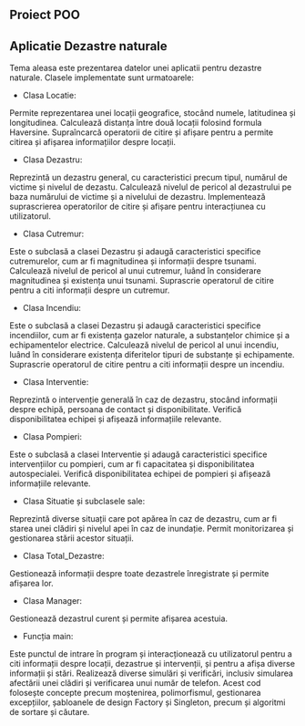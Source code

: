 ## Proiect POO 
## Aplicatie Dezastre naturale


Tema aleasa este prezentarea datelor unei aplicatii pentru dezastre naturale.
Clasele implementate sunt urmatoarele:

* Clasa Locatie:

Permite reprezentarea unei locații geografice, stocând numele, latitudinea și longitudinea.
Calculează distanța între două locații folosind formula Haversine.
Supraîncarcă operatorii de citire și afișare pentru a permite citirea și afișarea informațiilor despre locații.
* Clasa Dezastru:

Reprezintă un dezastru general, cu caracteristici precum tipul, numărul de victime și nivelul de dezastu.
Calculează nivelul de pericol al dezastrului pe baza numărului de victime și a nivelului de dezastru.
Implementează suprascrierea operatorilor de citire și afișare pentru interacțiunea cu utilizatorul.
* Clasa Cutremur:

Este o subclasă a clasei Dezastru și adaugă caracteristici specifice cutremurelor, cum ar fi magnitudinea și informații despre tsunami.
Calculează nivelul de pericol al unui cutremur, luând în considerare magnitudinea și existența unui tsunami.
Suprascrie operatorul de citire pentru a citi informații despre un cutremur.
* Clasa Incendiu:

Este o subclasă a clasei Dezastru și adaugă caracteristici specifice incendiilor, cum ar fi existența gazelor naturale, a substanțelor chimice și a echipamentelor electrice.
Calculează nivelul de pericol al unui incendiu, luând în considerare existența diferitelor tipuri de substanțe și echipamente.
Suprascrie operatorul de citire pentru a citi informații despre un incendiu.
* Clasa Interventie:

Reprezintă o intervenție generală în caz de dezastru, stocând informații despre echipă, persoana de contact și disponibilitate.
Verifică disponibilitatea echipei și afișează informațiile relevante.
* Clasa Pompieri:

Este o subclasă a clasei Interventie și adaugă caracteristici specifice intervențiilor cu pompieri, cum ar fi capacitatea și disponibilitatea autospecialei.
Verifică disponibilitatea echipei de pompieri și afișează informațiile relevante.
* Clasa Situatie și subclasele sale:

Reprezintă diverse situații care pot apărea în caz de dezastru, cum ar fi starea unei clădiri și nivelul apei în caz de inundație.
Permit monitorizarea și gestionarea stării acestor situații.
* Clasa Total_Dezastre:

Gestionează informații despre toate dezastrele înregistrate și permite afișarea lor.
* Clasa Manager:

Gestionează dezastrul curent și permite afișarea acestuia.
* Funcția main:

Este punctul de intrare în program și interacționează cu utilizatorul pentru a citi informații despre locații, dezastrue și intervenții, și pentru a afișa diverse informații și stări.
Realizează diverse simulări și verificări, inclusiv simularea afectării unei clădiri și verificarea unui număr de telefon.
Acest cod folosește concepte precum moștenirea, polimorfismul, gestionarea excepțiilor, șabloanele de design Factory și Singleton, precum și algoritmi de sortare și căutare.
